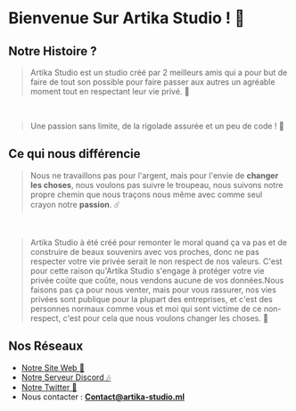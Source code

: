 # Bienvenue Sur Artika Studio ! 👋

## Notre Histoire ?
> Artika Studio est un studio créé par 2 meilleurs amis qui a pour but de faire de tout son possible pour faire passer aux autres un agréable moment tout en respectant leur vie privé. 💞
<br>

> Une passion sans limite, de la rigolade assurée et un peu de code ! 🗻

## Ce qui nous différencie
> Nous ne travaillons pas pour l'argent, mais pour l'envie de **changer les choses**, nous voulons pas suivre le troupeau, nous suivons notre propre chemin que nous traçons nous même avec comme seul crayon notre **passion**. ☄️
<br>

> Artika Studio à été créé pour remonter le moral quand ça va pas et de construire de beaux souvenirs avec vos proches, donc ne pas respecter votre vie privée serait le non respect de nos valeurs. C'est pour cette raison qu'Artika Studio s'engage à protéger votre vie privée coûte que coûte, nous vendons aucune de vos données.Nous faisons pas ça pour nous venter, mais pour vous rassurer, nos vies privées sont publique pour la plupart des entreprises, et c'est des personnes normaux comme vous et moi qui sont victime de ce non-respect, c'est pour cela que nous voulons changer les choses. 💫
 
## Nos Réseaux
- [Notre Site Web 🌴](https://artika-studio.ml) 
- [Notre Serveur Discord 🎶](https://discord.gg/n7rc4EF3qH)
- [Notre Twitter 🍹](https://twitter.com/artikastudio)
- Nous contacter : **Contact@artika-studio.ml**
